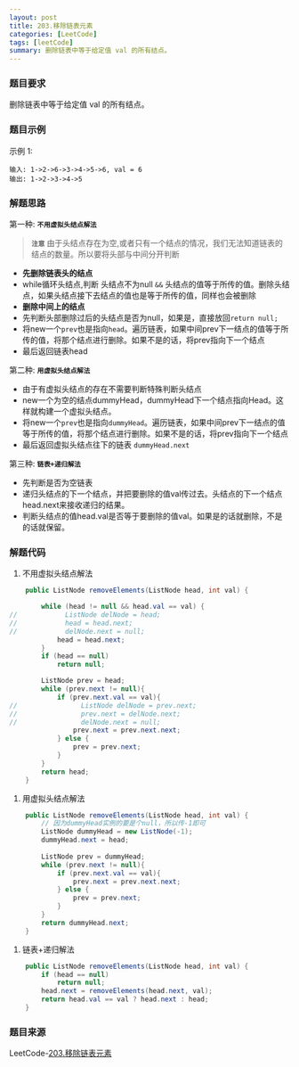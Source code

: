 ```yaml
---
layout: post
title: 203.移除链表元素
categories: [LeetCode]
tags: [leetCode]
summary: 删除链表中等于给定值 val 的所有结点。
---
```


### 题目要求
删除链表中等于给定值 val 的所有结点。

### 题目示例
示例 1:
```
输入: 1->2->6->3->4->5->6, val = 6
输出: 1->2->3->4->5
```

### 解题思路
第一种: **`不用虚拟头结点解法`**
> **`注意`** 由于头结点存在为空,或者只有一个结点的情况，我们无法知道链表的结点的数量。所以要将头部与中间分开判断

- **先删除链表头的结点**
- while循环头结点,判断 头结点不为null `&&` 头结点的值等于所传的值。删除头结点，如果头结点接下去结点的值也是等于所传的值，同样也会被删除
- **删除中间上的结点**
- 先判断头部删除过后的头结点是否为null，如果是，直接放回`return null;`
- 将new一个`prev`也是指向`head`。遍历链表，如果中间prev下一结点的值等于所传的值，将那个结点进行删除。如果不是的话，将prev指向下一个结点
- 最后返回链表head

第二种: **`用虚拟头结点解法`**
- 由于有虚拟头结点的存在不需要判断特殊判断头结点
- new一个为空的结点dummyHead，dummyHead下一个结点指向Head。这样就构建一个虚拟头结点。
- 将new一个`prev`也是指向`dummyHead`。遍历链表，如果中间prev下一结点的值等于所传的值，将那个结点进行删除。如果不是的话，将prev指向下一个结点
- 最后返回虚拟头结点往下的链表 `dummyHead.next`

第三种: **`链表+递归解法`**
- 先判断是否为空链表
- 递归头结点的下一个结点，并把要删除的值val传过去。头结点的下一个结点head.next来接收递归的结果。
- 判断头结点的值head.val是否等于要删除的值val。如果是的话就删除，不是的话就保留。


### 解题代码
1. 不用虚拟头结点解法
```java
    public ListNode removeElements(ListNode head, int val) {

        while (head != null && head.val == val) {
//            ListNode delNode = head;
//            head = head.next;
//            delNode.next = null;
            head = head.next;
        }
        if (head == null)
            return null;

        ListNode prev = head;
        while (prev.next != null){
            if (prev.next.val == val){
//                ListNode delNode = prev.next;
//                prev.next = delNode.next;
//                delNode.next = null;
                prev.next = prev.next.next;
            } else {
                prev = prev.next;
            }
        }
        return head;
    }
```

1. 用虚拟头结点解法
```java
    public ListNode removeElements(ListNode head, int val) {
        // 因为dummyHead实例的要是个null，所以传-1即可
        ListNode dummyHead = new ListNode(-1);
        dummyHead.next = head;
        
        ListNode prev = dummyHead;
        while (prev.next != null){
            if (prev.next.val == val){
                prev.next = prev.next.next;
            } else {
                prev = prev.next;
            }
        }
        return dummyHead.next;
    }
```

1. 链表+递归解法
```java
    public ListNode removeElements(ListNode head, int val) {
        if (head == null)
            return null;
        head.next = removeElements(head.next, val);
        return head.val == val ? head.next : head;
    }
```

### 题目来源
LeetCode-[203.移除链表元素](https://leetcode-cn.com/problems/remove-linked-list-elements/)
